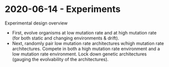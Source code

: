 # 2020-06-14 - Experiments

Experimental design overview

- First, evolve organisms at low mutation rate and at high mutation rate (for both static and changing
  environments & drift).
- Next, randomly pair low mutation rate architectures w/high mutation rate architectures. Compete
  in both a high mutation rate environment and a low mutation rate environment. Lock down genetic
  architectures (gauging the evolvability of the architectures).
